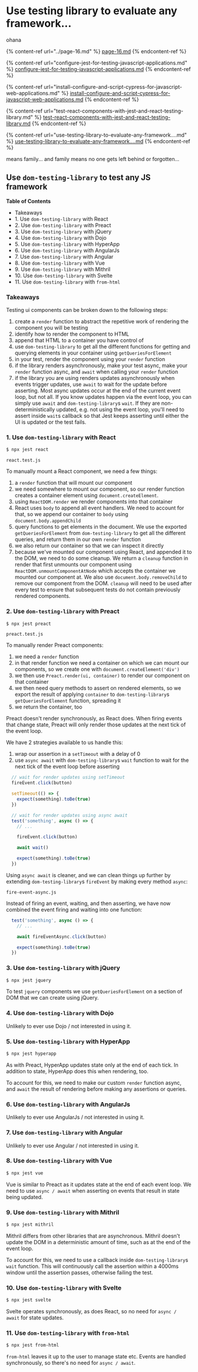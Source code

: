 # Use testing library to evaluate any framework...





ohana

{% content-ref url="../page-16.md" %}
[page-16.md](../page-16.md)
{% endcontent-ref %}

{% content-ref url="configure-jest-for-testing-javascript-applications.md" %}
[configure-jest-for-testing-javascript-applications.md](configure-jest-for-testing-javascript-applications.md)
{% endcontent-ref %}

{% content-ref url="install-configure-and-script-cypress-for-javascript-web-applications.md" %}
[install-configure-and-script-cypress-for-javascript-web-applications.md](install-configure-and-script-cypress-for-javascript-web-applications.md)
{% endcontent-ref %}

{% content-ref url="test-react-components-with-jest-and-react-testing-library.md" %}
[test-react-components-with-jest-and-react-testing-library.md](test-react-components-with-jest-and-react-testing-library.md)
{% endcontent-ref %}

{% content-ref url="use-testing-library-to-evaluate-any-framework....md" %}
[use-testing-library-to-evaluate-any-framework....md](use-testing-library-to-evaluate-any-framework....md)
{% endcontent-ref %}

means family... and family means no one gets left behind or forgotten...&#x20;

## Use `dom-testing-library` to test any JS framework

**Table of Contents**

* Takeaways
* 1\. Use `dom-testing-library` with React
* 2\. Use `dom-testing-library` with Preact
* 3\. Use `dom-testing-library` with jQuery
* 4\. Use `dom-testing-library` with Dojo
* 5\. Use `dom-testing-library` with HyperApp
* 6\. Use `dom-testing-library` with AngularJs
* 7\. Use `dom-testing-library` with Angular
* 8\. Use `dom-testing-library` with Vue
* 9\. Use `dom-testing-library` with Mithril
* 10\. Use `dom-testing-library` with Svelte
* 11\. Use `dom-testing-library` with `from-html`

### Takeaways

Testing ui components can be broken down to the following steps:

1. create a `render` function to abstract the repetitive work of rendering the component you will be testing
2. identify how to render the component to HTML
3. append that HTML to a container you have control of
4. use `dom-testing-library` to get all the different functions for getting and querying elements in your container using `getQueriesForElement`
5. in your test, render the component using your `render` function
6. if the library renders asynchronously, make your test async, make your `render` function async, and `await` when calling your `render` function
7. if the library you are using renders updates asynchronously when events trigger updates, use `await` to wait for the update before asserting. Most async updates occur at the end of the current event loop, but not all. If you know updates happen via the event loop, you can simply use `await` and `dom-testing-library`s `wait`. If they are non-deterministically updated, e.g. not using the event loop, you'll need to assert inside `wait`s callback so that Jest keeps asserting until either the UI is updated or the test fails.

### 1. Use `dom-testing-library` with React

```bash
$ npx jest react
```

`react.test.js`

To manually mount a React component, we need a few things:

1. a `render` function that will mount our component
2. we need somewhere to mount our component, so our render function creates a container element using `document.createElement`.
3. using `ReactDOM.render` we render components into that container
4. React uses `body` to append all event handlers. We need to account for that, so we append our container to `body` using `document.body.appendChild`
5. query functions to get elements in the document. We use the exported `getQueriesForElement` from `dom-testing-library` to get all the different queries, and return them in our own `render` function
6. we also return our container so that we can inspect it directly
7. because we've mounted our component using React, and appended it to the DOM, we need to do some cleanup. We return a `cleanup` function in render that first unmounts our component using `ReactDOM.unmountComponentAtNode` which accepts the container we mounted our component at. We also use `document.body.removeChild` to remove our component from the DOM. `cleanup` will need to be used after every test to ensure that subsequent tests do not contain previously rendered components.

### 2. Use `dom-testing-library` with Preact

```bash
$ npx jest preact
```

`preact.test.js`

To manually render Preact components:

1. we need a `render` function
2. in that render function we need a container on which we can mount our components, so we create one with `document.createElement('div')`
3. we then use `Preact.render(ui, container)` to render our component on that container
4. we then need query methods to assert on rendered elements, so we export the result of applying `container` to `dom-testing-library`s `getQueriesForElement` function, spreading it
5. we return the container, too

Preact doesn't render synchronously, as React does. When firing events that change state, Preact will only render those updates at the next tick of the event loop.

We have 2 strategies available to us handle this:

1. wrap our assertion in a `setTimeout` with a delay of 0
2. use `async await` with `dom-testing-library`s `wait` function to wait for the next tick of the event loop before asserting

```javascript
  // wait for render updates using setTimeout
  fireEvent.click(button)

  setTimeout(() => {
    expect(something).toBe(true)
  })
```

```javascript
  // wait for render updates using async await
  test('something', async () => {
    // ...

    fireEvent.click(button)

    await wait()

    expect(something).toBe(true)
  })
```

Using `async await` is cleaner, and we can clean things up further by extending `dom-testing-library`s `fireEvent` by making every method `async`:

`fire-event-async.js`

Instead of firing an event, waiting, and then asserting, we have now combined the event firing and waiting into one function:

```javascript
  test('something', async () => {
    // ...

    await fireEventAsync.click(button)

    expect(something).toBe(true)
  })
```

### 3. Use `dom-testing-library` with jQuery

```bash
$ npx jest jquery
```

To test `jquery` components we use `getQueriesForElement` on a section of DOM that we can create using jQuery.

### 4. Use `dom-testing-library` with Dojo

Unlikely to ever use Dojo / not interested in using it.

### 5. Use `dom-testing-library` with HyperApp

```bash
$ npx jest hyperapp
```

As with Preact, HyperApp updates state only at the end of each tick. In addition to state, HyperApp does this when rendering, too.

To account for this, we need to make our custom `render` function async, and `await` the result of rendering before making any assertions or queries.

### 6. Use `dom-testing-library` with AngularJs

Unlikely to ever use AngularJs / not interested in using it.

### 7. Use `dom-testing-library` with Angular

Unlikely to ever use Angular / not interested in using it.

### 8. Use `dom-testing-library` with Vue

```bash
$ npx jest vue
```

Vue is similar to Preact as it updates state at the end of each event loop. We need to use `async / await` when asserting on events that result in state being updated.

### 9. Use `dom-testing-library` with Mithril

```bash
$ npx jest mithril
```

Mithril differs from other libraries that are asynchronous. Mithril doesn't update the DOM in a deterministic amount of time, such as at the end of the event loop.

To account for this, we need to use a callback inside `dom-testing-library`s `wait` function. This will continuously call the assertion within a 4000ms window until the assertion passes, otherwise failing the test.

### 10. Use `dom-testing-library` with Svelte

```bash
$ npx jest svelte
```

Svelte operates synchronously, as does React, so no need for `async / await` for state updates.

### 11. Use `dom-testing-library` with `from-html`

```bash
$ npx jest from-html
```

`from-html` leaves it up to the user to manage state etc. Events are handled synchronously, so there's no need for `async / await`.
